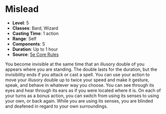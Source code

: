 # Mislead

- **Level**: 5
- **Classes**: Bard, Wizard
- **Casting Time**: 1 action
- **Range**: Self
- **Components**: S
- **Duration**: Up to 1 hour
- **Source**: [5e Core Rules](http://dnd.wizards.com/articles/features/systems-reference-document-srd)

You become invisible at the same time that an illusory double of you appears where you are standing. The double lasts for the duration, but the invisibility ends if you attack or cast a spell. You can use your action to move your illusory double up to twice your speed and make it gesture, speak, and behave in whatever way you choose. You can see through its eyes and hear through its ears as if you were located where it is. On each of your turns as a bonus action, you can switch from using its senses to using your own, or back again. While you are using its senses, you are blinded and deafened in regard to your own surroundings.

